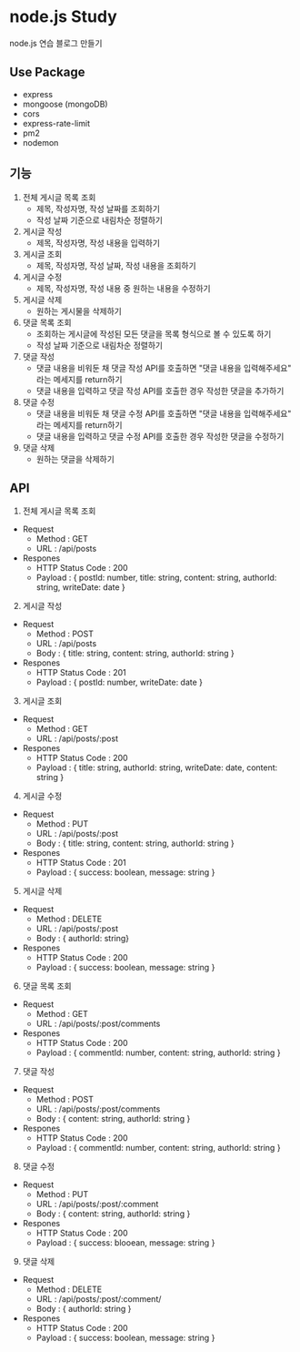 # node.js Study
node.js 연습 블로그 만들기

## Use Package
- express
- mongoose (mongoDB)
- cors
- express-rate-limit
- pm2
- nodemon

## 기능
1. 전체 게시글 목록 조회
    - 제목, 작성자명, 작성 날짜를 조회하기
    - 작성 날짜 기준으로 내림차순 정렬하기
2. 게시글 작성
    - 제목, 작성자명, 작성 내용을 입력하기
3. 게시글 조회
    - 제목, 작성자명, 작성 날짜, 작성 내용을 조회하기
4. 게시글 수정
    - 제목, 작성자명, 작성 내용 중 원하는 내용을 수정하기
5. 게시글 삭제
    - 원하는 게시물을 삭제하기
6. 댓글 목록 조회
    - 조회하는 게시글에 작성된 모든 댓글을 목록 형식으로 볼 수 있도록 하기
    - 작성 날짜 기준으로 내림차순 정렬하기
7. 댓글 작성
    - 댓글 내용을 비워둔 채 댓글 작성 API를 호출하면 "댓글 내용을 입력해주세요" 라는 메세지를 return하기
    - 댓글 내용을 입력하고 댓글 작성 API를 호출한 경우 작성한 댓글을 추가하기
8. 댓글 수정
    - 댓글 내용을 비워둔 채 댓글 수정 API를 호출하면 "댓글 내용을 입력해주세요" 라는 메세지를 return하기
    - 댓글 내용을 입력하고 댓글 수정 API를 호출한 경우 작성한 댓글을 수정하기
9. 댓글 삭제
    - 원하는 댓글을 삭제하기

## API
1. 전체 게시글 목록 조회
- Request
    - Method : GET
    - URL : /api/posts
- Respones
    - HTTP Status Code : 200
    - Payload : 
    { postId: number, title: string, content: string, authorId: string, writeDate: date }
2. 게시글 작성
- Request
    - Method : POST
    - URL : /api/posts
    - Body : 
    { title: string, content: string, authorId: string }
- Respones
    - HTTP Status Code : 201
    - Payload : 
    { postId: number, writeDate: date }
3. 게시글 조회
- Request
    - Method : GET
    - URL : /api/posts/:post
- Respones
    - HTTP Status Code : 200
    - Payload : 
    { title: string, authorId: string, writeDate: date, content: string }
4. 게시글 수정
- Request
    - Method : PUT
    - URL : /api/posts/:post
    - Body : 
    { title: string, content: string, authorId: string }
- Respones
    - HTTP Status Code : 201
    - Payload : 
    { success: boolean, message: string }
5. 게시글 삭제
- Request
    - Method : DELETE
    - URL : /api/posts/:post
    - Body : 
    { authorId: string}
- Respones
    - HTTP Status Code : 200
    - Payload : 
    { success: boolean, message: string }
6. 댓글 목록 조회
- Request
    - Method : GET
    - URL : /api/posts/:post/comments
- Respones
    - HTTP Status Code : 200
    - Payload : 
    { commentId: number, content: string, authorId: string }
7. 댓글 작성
- Request
    - Method : POST
    - URL : /api/posts/:post/comments
    - Body :
    { content: string, authorId: string }
- Respones
    - HTTP Status Code : 200
    - Payload : 
    { commentId: number, content: string, authorId: string }
8. 댓글 수정
- Request
    - Method : PUT
    - URL : /api/posts/:post/:comment
    - Body : 
    { content: string, authorId: string }
- Respones
    - HTTP Status Code : 200
    - Payload : 
    { success: blooean, message: string }
9. 댓글 삭제
- Request
    - Method : DELETE
    - URL : /api/posts/:post/:comment/
    - Body : 
    { authorId: string }
- Respones
    - HTTP Status Code : 200
    - Payload : 
    { success: boolean, message: string }
